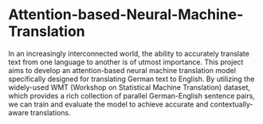 # Attention-based-Neural-Machine-Translation

In an increasingly interconnected world, the ability to accurately translate text from one language to another is of utmost importance. This project aims to develop an attention-based neural machine translation model specifically designed for translating German text to English. By utilizing the widely-used WMT (Workshop on Statistical Machine Translation) dataset, which provides a rich collection of parallel German-English sentence pairs, we can train and evaluate the model to achieve accurate and contextually-aware translations.

